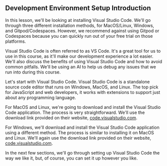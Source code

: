 ## Development Environment Setup Introduction

In this lesson, we'll be looking at installing Visual Studio Code. We'll go through three different installation methods, for MacOS/Linux, Windows, and Gitpod/Codespaces. However, we recommend against using Gitpod or Codespaces because you can quickly run out of your free trial on those platforms. 

Visual Studio Code is often referred to as VS Code. It's a great tool for us to use in this course, as it'll make our development experience a lot easier. We'll also discuss the benefits of using Visual Studio Code and how to avoid common pitfalls. We'll be using an AI to help us debug any issues that we run into during this course. 

Let's start with Visual Studio Code. Visual Studio Code is a standalone source code editor that runs on Windows, MacOS, and Linux. The top pick for JavaScript and web developers, it works with extensions to support just about any programming language.

For MacOS and Linux, we're going to download and install the Visual Studio Code application. The process is very straightforward.  We'll use the download link provided on their website, [code.visualstudio.com](code.visualstudio.com). 

For Windows, we'll download and install the Visual Studio Code application using a different method. The process is similar to installing it on MacOS and Linux.  We'll again use the download link provided on their website, [code.visualstudio.com](code.visualstudio.com).

In the next few sections, we'll go through setting up Visual Studio Code the way we like it, but, of course, you can set it up however you like. 
